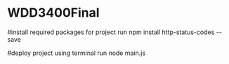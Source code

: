 # WDD3400Final

#install required packages for project 
run npm install http-status-codes --save 

#deploy project using terminal
run node main.js
